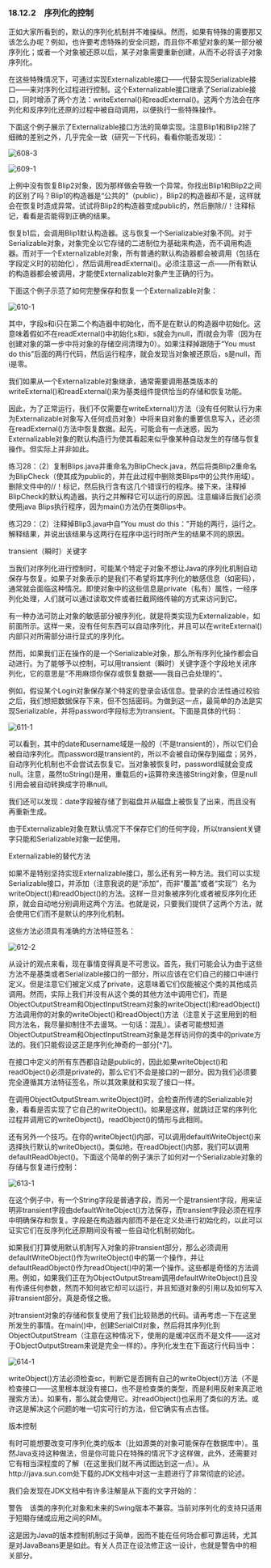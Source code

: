 ### 18.12.2　序列化的控制

正如大家所看到的，默认的序列化机制并不难操纵。然而，如果有特殊的需要那又该怎么办呢？例如，也许要考虑特殊的安全问题，而且你不希望对象的某一部分被序列化；或者一个对象被还原以后，某子对象需要重新创建，从而不必将该子对象序列化。

在这些特殊情况下，可通过实现Externalizable接口——代替实现Serializable接口——来对序列化过程进行控制。这个Externalizable接口继承了Serializable接口，同时增添了两个方法：writeExternal()和readExternal()。这两个方法会在序列化和反序列化还原的过程中被自动调用，以便执行一些特殊操作。

下面这个例子展示了Externalizable接口方法的简单实现。注意Blip1和Blip2除了细微的差别之外，几乎完全一致（研究一下代码，看看你能否发现）：

![608-3](../Images/image03550.jpeg)

![609-1](../Images/image03551.jpeg)

上例中没有恢复Blip2对象，因为那样做会导致一个异常。你找出Blip1和Blip2之间的区别了吗？Blip1的构造器是“公共的”（public），Blip2的构造器却不是，这样就会在恢复时造成异常。试试将Blip2的构造器变成public的，然后删除//！注释标记，看看是否能得到正确的结果。

恢复b1后，会调用Blip1默认构造器。这与恢复一个Serializable对象不同。对于Serializable对象，对象完全以它存储的二进制位为基础来构造，而不调用构造器。而对于一个Externalizable对象，所有普通的默认构造器都会被调用（包括在字段定义时的初始化），然后调用readExternal()。必须注意这一点——所有默认的构造器都会被调用，才能使Externalizable对象产生正确的行为。

下面这个例子示范了如何完整保存和恢复一个Externalizable对象：

![610-1](../Images/image03552.jpeg)

其中，字段s和i只在第二个构造器中初始化，而不是在默认的构造器中初始化。这意味着假如不在readExternal()中初始化s和i，s就会为null，而i就会为零（因为在创建对象的第一步中将对象的存储空间清理为0）。如果注释掉跟随于“You must do this”后面的两行代码，然后运行程序，就会发现当对象被还原后，s是null，而i是零。

我们如果从一个Externalizable对象继承，通常需要调用基类版本的writeExternal()和readExternal()来为基类组件提供恰当的存储和恢复功能。

因此，为了正常运行，我们不仅需要在writeExternal()方法（没有任何默认行为来为Externalizable对象写入任何成员对象）中将来自对象的重要信息写入，还必须在readExternal()方法中恢复数据。起先，可能会有一点迷惑，因为Externalizable对象的默认构造行为使其看起来似乎像某种自动发生的存储与恢复操作。但实际上并非如此。

练习28：（2）复制Blips.java并重命名为BlipCheck.java，然后将类Blip2重命名为BlipCheck（使其成为public的，并在此过程中删除类Blips中的公共作用域）。删除文件中的//！标记，然后执行含有这几个错误行的程序。接下来，注释掉BlipCheck的默认构造器。执行之并解释它可以运行的原因。注意编译后我们必须使用java Blips执行程序，因为main()方法仍在类Blips中。

练习29：（2）注释掉Blip3.java中自“You must do this：”开始的两行，运行之。解释结果，并说出该结果与这两行在程序中运行时所产生的结果不同的原因。

transient（瞬时）关键字

当我们对序列化进行控制时，可能某个特定子对象不想让Java的序列化机制自动保存与恢复。如果子对象表示的是我们不希望将其序列化的敏感信息（如密码），通常就会面临这种情况。即使对象中的这些信息是private（私有）属性，一经序列化处理，人们就可以通过读取文件或者拦截网络传输的方式来访问到它。

有一种办法可防止对象的敏感部分被序列化，就是将类实现为Externalizable，如前面所示。这样一来，没有任何东西可以自动序列化，并且可以在writeExternal()内部只对所需部分进行显式的序列化。

然而，如果我们正在操作的是一个Serializable对象，那么所有序列化操作都会自动进行。为了能够予以控制，可以用transient（瞬时）关键字逐个字段地关闭序列化，它的意思是“不用麻烦你保存或恢复数据——我自己会处理的”。

例如，假设某个Login对象保存某个特定的登录会话信息。登录的合法性通过校验之后，我们想把数据保存下来，但不包括密码。为做到这一点，最简单的办法是实现Serializable，并将password字段标志为transient。下面是具体的代码：

![611-1](../Images/image03553.jpeg)

可以看到，其中的date和username域是一般的（不是transient的），所以它们会被自动序列化。而password是transient的，所以不会被自动保存到磁盘；另外，自动序列化机制也不会尝试去恢复它。当对象被恢复时，password域就会变成null。注意，虽然toString()是用，重载后的+运算符来连接String对象，但是null引用会被自动转换成字符串null。

我们还可以发现：date字段被存储了到磁盘并从磁盘上被恢复了出来，而且没有再重新生成。

由于Externalizable对象在默认情况下不保存它们的任何字段，所以transient关键字只能和Serializable对象一起使用。

Externalizable的替代方法

如果不是特别坚持实现Externalizable接口，那么还有另一种方法。我们可以实现Serializable接口，并添加（注意我说的是“添加”，而非“覆盖”或者“实现”）名为writeObject()和readObject()的方法。这样一旦对象被序列化或者被反序列化还原，就会自动地分别调用这两个方法。也就是说，只要我们提供了这两个方法，就会使用它们而不是默认的序列化机制。

这些方法必须具有准确的方法特征签名：

![612-2](../Images/image03554.jpeg)

从设计的观点来看，现在事情变得真是不可思议。首先，我们可能会认为由于这些方法不是基类或者Serializable接口的一部分，所以应该在它们自己的接口中进行定义。但是注意它们被定义成了private，这意味着它们仅能被这个类的其他成员调用。然而，实际上我们并没有从这个类的其他方法中调用它们，而是ObjectOutputStream和ObjectInputStream对象的writeObject()和readObject()方法调用你的对象的writeObject()和readObject()方法（注意关于这里用到的相同方法名，我尽量抑制住不去谩骂。一句话：混乱）。读者可能想知道ObjectOutputStream和ObjectInputStream对象是怎样访问你的类中的private方法的。我们只能假设这正是序列化神奇的一部分[^7]。

在接口中定义的所有东西都自动是public的，因此如果writeObject()和readObject()必须是private的，那么它们不会是接口的一部分。因为我们必须要完全遵循其方法特征签名，所以其效果就和实现了接口一样。

在调用ObjectOutputStream.writeObject()时，会检查所传递的Serializable对象，看看是否实现了它自己的writeObject()。如果是这样，就跳过正常的序列化过程并调用它的writeObject()。readObject()的情形与此相同。

还有另外一个技巧。在你的writeObject()内部，可以调用defaultWriteObject()来选择执行默认的writeObject()。类似地，在readObject()内部，我们可以调用defaultReadObject()。下面这个简单的例子演示了如何对一个Serializable对象的存储与恢复进行控制：

![613-1](../Images/image03555.jpeg)

在这个例子中，有一个String字段是普通字段，而另一个是transient字段，用来证明非transient字段由defaultWriteObject()方法保存，而transient字段必须在程序中明确保存和恢复。字段是在构造器内部而不是在定义处进行初始化的，以此可以证实它们在反序列化还原期间没有被一些自动化机制初始化。

如果我们打算使用默认机制写入对象的非transient部分，那么必须调用defaultWriteObject()作为writeObject()中的第一个操作，并让defaultReadObject()作为readObject()中的第一个操作。这些都是奇怪的方法调用。例如，如果我们正在为ObjectOutputStream调用defaultWriteObject()且没有传递任何参数，然而不知何故它却可以运行，并且知道对象的引用以及如何写入非transient部分。真是奇怪之极。

对transient对象的存储和恢复使用了我们比较熟悉的代码。请再考虑一下在这里所发生的事情。在main()中，创建SerialCtl对象，然后将其序列化到ObjectOutputStream（注意在这种情况下，使用的是缓冲区而不是文件——这对于ObjectOutputStream来说是完全一样的）。序列化发生在下面这行代码当中：

![614-1](../Images/image03556.jpeg)

writeObject()方法必须检查sc，判断它是否拥有自己的writeObject()方法（不是检查接口——这里根本就没有接口，也不是检查类的类型，而是利用反射来真正地搜索方法）。如果有，那么就会使用它。对readObject()也采用了类似的方法。或许这是解决这个问题的唯一切实可行的方法，但它确实有点古怪。

版本控制

有时可能想要改变可序列化类的版本（比如源类的对象可能保存在数据库中）。虽然Java支持这种做法，但是你可能只在特殊的情况下才这样做，此外，还需要对它有相当深程度的了解（在这里我们就不再试图达到这一点）。从http://java.sun.com处下载的JDK文档中对这一主题进行了非常彻底的论述。

我们会发现在JDK文档中有许多注解是从下面的文字开始的：

警告　该类的序列化对象和未来的Swing版本不兼容。当前对序列化的支持只适用于短期存储或应用之间的RMI。

这是因为Java的版本控制机制过于简单，因而不能在任何场合都可靠运转，尤其是对JavaBeans更是如此。有关人员正在设法修正这一设计，也就是警告中的相关部分。